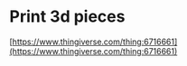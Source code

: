 # Print 3d pieces

[https://www.thingiverse.com/thing:6716661](https://www.thingiverse.com/thing:6716661)
